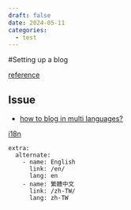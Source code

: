 ```yaml
---
draft: false
date: 2024-05-11
categories:
  - test
---
```


#Setting up a blog


[reference](https://squidfunk.github.io/mkdocs-material/setup/setting-up-a-blog/)

## Issue

* [how to blog in multi languages?](https://github.com/squidfunk/mkdocs-material/discussions/2346)

[i18n](https://github.com/lukasgeiter/mkdocs-awesome-pages-plugin/issues/58)

```
extra:
  alternate:
    - name: English
      link: /en/ 
      lang: en
    - name: 繁體中文
      link: /zh-TW/
      lang: zh-TW  
```
